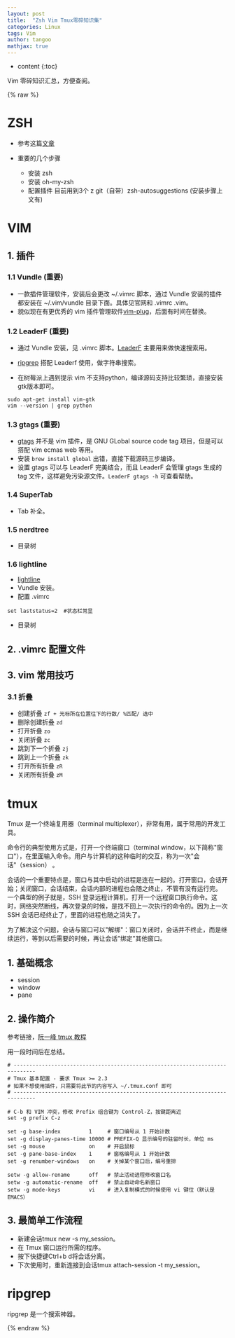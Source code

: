 ```yaml
---
layout: post
title:  "Zsh Vim Tmux零碎知识集"
categories: Linux
tags: Vim
author: tangoo
mathjax: true
---
```


* content
{:toc}

Vim 零碎知识汇总，方便查阅。




{% raw %}
# ZSH

* 参考这篇[文章](https://segmentfault.com/a/1190000013612471)

* 重要的几个步骤
  * 安装 zsh
  * 安装 oh-my-zsh
  * 配置插件 目前用到3个 z git（自带）zsh-autosuggestions (安装步骤上文有)



# VIM
## 1. 插件
### 1.1 Vundle (重要)

* 一款插件管理软件，安装后会更改 ~/.vimrc 脚本，通过 Vundle 安装的插件都安装在 ~/.vim/vundle 目录下面。具体见官网和 .vimrc .vim。
* 貌似现在有更优秀的 vim 插件管理软件[vim-plug](https://github.com/junegunn/vim-plug)，后面有时间在替换。

### 1.2 LeaderF (重要)

* 通过 Vundle 安装，见 .vimrc 脚本。[LeaderF](https://github.com/Yggdroot/LeaderF) 主要用来做快速搜索用。

* [ripgrep](https://github.com/BurntSushi/ripgrep) 搭配 Leaderf 使用，做字符串搜索。

* 在树莓派上遇到提示 vim 不支持python，编译源码支持比较繁琐，直接安装gtk版本即可。

```
sudo apt-get install vim-gtk
vim --version | grep python
```

### 1.3 gtags (重要)

* [gtags](https://www.gnu.org/software/global/globaldoc_toc.html#Vim-editor) 并不是 vim 插件，是 GNU GLobal source code tag 项目，但是可以搭配 vim ecmas web 等用。
* 安装 `brew install global` 出错，直接下载源码三步编译。
* 设置 gtags 可以与 LeaderF 完美结合，而且 LeaderF 会管理 gtags 生成的 tag 文件，这样避免污染源文件。`LeaderF gtags -h` 可查看帮助。

### 1.4 SuperTab

* Tab 补全。

### 1.5 nerdtree

* 目录树
    
### 1.6 lightline

* [lightline](https://github.com/itchyny/lightline.vim)
* Vundle 安装。
* 配置 .vimrc 

```shell
set laststatus=2  #状态栏常显
```

* 目录树
    
## 2. .vimrc 配置文件

## 3. vim 常用技巧
### 3.1 折叠

* 创建折叠  `zf + 光标所在位置往下的行数/ %匹配/ 选中`
* 删除创建折叠  `zd`
* 打开折叠  `zo`
* 关闭折叠  `zc`
* 跳到下一个折叠  `zj`
* 跳到上一个折叠  `zk`
* 打开所有折叠  `zR`
* 关闭所有折叠  `zM`

# tmux 

Tmux 是一个终端复用器（terminal multiplexer），非常有用，属于常用的开发工具。

命令行的典型使用方式是，打开一个终端窗口（terminal window，以下简称"窗口"），在里面输入命令。用户与计算机的这种临时的交互，称为一次"会话"（session） 。

会话的一个重要特点是，窗口与其中启动的进程是连在一起的。打开窗口，会话开始；关闭窗口，会话结束，会话内部的进程也会随之终止，不管有没有运行完。
一个典型的例子就是，SSH 登录远程计算机，打开一个远程窗口执行命令。这时，网络突然断线，再次登录的时候，是找不回上一次执行的命令的。因为上一次 SSH 会话已经终止了，里面的进程也随之消失了。

为了解决这个问题，会话与窗口可以"解绑"：窗口关闭时，会话并不终止，而是继续运行，等到以后需要的时候，再让会话"绑定"其他窗口。

## 1. 基础概念

* session
* window
* pane
 
## 2. 操作简介

参考链接，[阮一峰 tmux 教程](https://www.ruanyifeng.com/blog/2019/10/tmux.html)

用一段时间后在总结。

```shell
# -----------------------------------------------------------------------------
# Tmux 基本配置 - 要求 Tmux >= 2.3
# 如果不想使用插件，只需要将此节的内容写入 ~/.tmux.conf 即可
# -----------------------------------------------------------------------------

# C-b 和 VIM 冲突，修改 Prefix 组合键为 Control-Z，按键距离近
set -g prefix C-z

set -g base-index         1     # 窗口编号从 1 开始计数
set -g display-panes-time 10000 # PREFIX-Q 显示编号的驻留时长，单位 ms
set -g mouse              on    # 开启鼠标
set -g pane-base-index    1     # 窗格编号从 1 开始计数
set -g renumber-windows   on    # 关掉某个窗口后，编号重排

setw -g allow-rename      off   # 禁止活动进程修改窗口名
setw -g automatic-rename  off   # 禁止自动命名新窗口
setw -g mode-keys         vi    # 进入复制模式的时候使用 vi 键位（默认是 EMACS）
```

## 3. 最简单工作流程

* 新建会话tmux new -s my_session。
* 在 Tmux 窗口运行所需的程序。
* 按下快捷键Ctrl+b d将会话分离。
* 下次使用时，重新连接到会话tmux attach-session -t my_session。

# ripgrep

ripgrep 是一个搜索神器。



{% endraw %}
